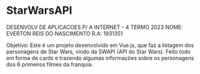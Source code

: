 
# StarWarsAPI

DESENVOLV DE APLICACOES P/ A INTERNET - 4 TERMO 2023
NOME: EVERTON REIS DO NASCIMENTO R.A: 1931351

Objetivo:
Este é um projeto desenvolvido em Vue.js, que faz a listagem dos personagens de Star Wars, vindo da SWAPI (API do Star Wars).
Feito todo em forma de cards e trazendo algumas informações sobre os personagens dos 6 primeiros filmes da franquia.


